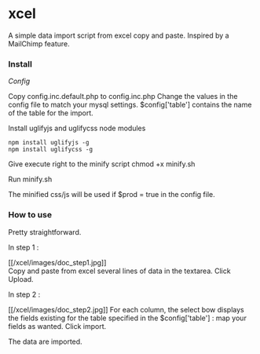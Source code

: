 xcel
====

A simple data import script from excel copy and paste. Inspired by a MailChimp feature.

### Install 

*Config*

Copy config.inc.default.php to config.inc.php
Change the values in the config file to match your mysql settings.
$config['table'] contains the name of the table for the import.

Install uglifyjs and uglifycss node modules

    npm install uglifyjs -g
    npm install uglifycss -g

Give execute right to the minify script
    chmod +x minify.sh

Run minify.sh

The minified css/js will be used if $prod = true in the config file.

### How to use

Pretty straightforward.

In step 1 :

[[/xcel/images/doc_step1.jpg]]	
Copy and paste from excel several lines of data in the textarea.
Click Upload.

In step 2 :

[[/xcel/images/doc_step2.jpg]]
For each column, the select bow displays the fields existing for the table specified
in the $config['table'] : map your fields as wanted.
Click import.

The data are imported.
